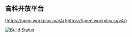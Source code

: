 ## 高科开放平台

[https://open.workplus.io/v4/](https://open.workplus.io/v4/)

[![Build Status](https://travis-ci.org/WorkPlusFE/open.workplus.io.svg?branch=main)](https://travis-ci.org/WorkPlusFE/open.workplus.io)
